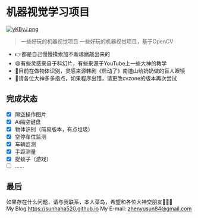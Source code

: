 # 机器视觉学习项目
[![yKByJ.png](https://s1.328888.xyz/2022/01/26/yKByJ.png)](https://imgloc.com/image/yKByJ)
>一些好玩的机器视觉项目
>一些好玩的机器视觉项目，基于OpenCV
 - 👉都是自己慢慢摸索加不断琢磨敲出来的
 - 😄有些灵感来自于科幻片，有些来源于YouTube上一些大神的教学
 - 🦄目前在做物体识别，灵感来源韩剧《启动了》南道山给奶奶做的盲人眼镜
 - 🐬请各位大神多多指点，如果程序出错，请更改cvzone的版本再次尝试
 
 ## 完成状态
 - [x] 隔空操作图片
 - [x] Ai隔空键盘
 - [x] 物体识别（简易版本，有点垃圾）
 - [x] 空停车位监测
 - [x] 车辆监测
 - [x] 手距测量
 - [x] 捉蚊子（游戏）
 - [ ] ......

## 最后
如果存在什么问题，请与我联系，本人菜鸟，希望和各位大神交朋友🧑‍🤝‍🧑</br>
My Blog:https://sunhaha520.github.io
My E-mail: zhenyusun84@gmail.com
